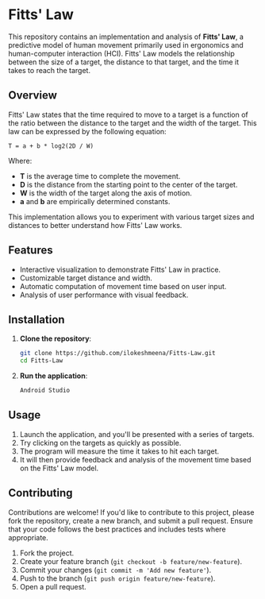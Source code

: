 # Fitts' Law

This repository contains an implementation and analysis of **Fitts' Law**, a predictive model of human movement primarily used in ergonomics and human-computer interaction (HCI). Fitts' Law models the relationship between the size of a target, the distance to that target, and the time it takes to reach the target.

## Overview

Fitts' Law states that the time required to move to a target is a function of the ratio between the distance to the target and the width of the target. This law can be expressed by the following equation:

```
T = a + b * log2(2D / W)
```

Where:
- **T** is the average time to complete the movement.
- **D** is the distance from the starting point to the center of the target.
- **W** is the width of the target along the axis of motion.
- **a** and **b** are empirically determined constants.

This implementation allows you to experiment with various target sizes and distances to better understand how Fitts' Law works.

## Features
- Interactive visualization to demonstrate Fitts' Law in practice.
- Customizable target distance and width.
- Automatic computation of movement time based on user input.
- Analysis of user performance with visual feedback.

## Installation

1. **Clone the repository**:

    ```bash
    git clone https://github.com/ilokeshmeena/Fitts-Law.git
    cd Fitts-Law
    ```
2. **Run the application**:

    ```bash
    Android Studio
    ```

## Usage

1. Launch the application, and you'll be presented with a series of targets.
2. Try clicking on the targets as quickly as possible.
3. The program will measure the time it takes to hit each target.
4. It will then provide feedback and analysis of the movement time based on the Fitts' Law model.

## Contributing

Contributions are welcome! If you'd like to contribute to this project, please fork the repository, create a new branch, and submit a pull request. Ensure that your code follows the best practices and includes tests where appropriate.

1. Fork the project.
2. Create your feature branch (`git checkout -b feature/new-feature`).
3. Commit your changes (`git commit -m 'Add new feature'`).
4. Push to the branch (`git push origin feature/new-feature`).
5. Open a pull request.

